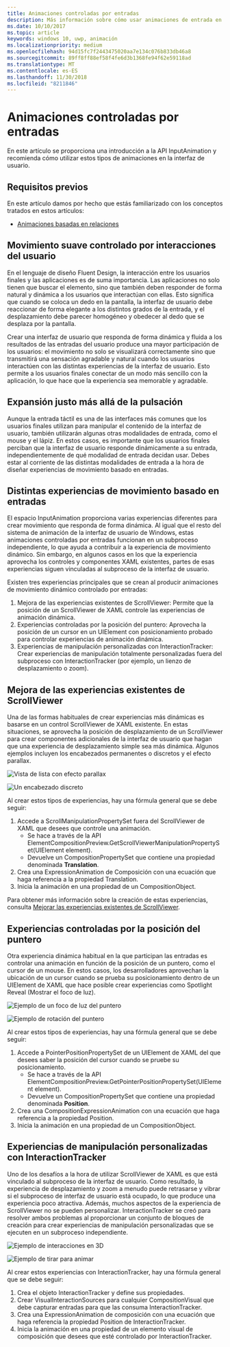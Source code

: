 ```yaml
---
title: Animaciones controladas por entradas
description: Más información sobre cómo usar animaciones de entrada en la interfaz de usuario de tu aplicación.
ms.date: 10/10/2017
ms.topic: article
keywords: windows 10, uwp, animación
ms.localizationpriority: medium
ms.openlocfilehash: 94d15fc7f2443475020aa7e134c076b833db46a8
ms.sourcegitcommit: 89ff8ff88ef58f4fe6d3b1368fe94f62e59118ad
ms.translationtype: MT
ms.contentlocale: es-ES
ms.lasthandoff: 11/30/2018
ms.locfileid: "8211846"
---
```

# <a name="input-driven-animations"></a>Animaciones controladas por entradas

En este artículo se proporciona una introducción a la API InputAnimation y recomienda cómo utilizar estos tipos de animaciones en la interfaz de usuario.

## <a name="prerequisites"></a>Requisitos previos

En este artículo damos por hecho que estás familiarizado con los conceptos tratados en estos artículos:

- [Animaciones basadas en relaciones](relation-animations.md)

## <a name="smooth-motion-driven-from-user-interactions"></a>Movimiento suave controlado por interacciones del usuario

En el lenguaje de diseño Fluent Design, la interacción entre los usuarios finales y las aplicaciones es de suma importancia. Las aplicaciones no solo tienen que buscar el elemento, sino que también deben responder de forma natural y dinámica a los usuarios que interactúan con ellas. Esto significa que cuando se coloca un dedo en la pantalla, la interfaz de usuario debe reaccionar de forma elegante a los distintos grados de la entrada, y el desplazamiento debe parecer homogéneo y obedecer al dedo que se desplaza por la pantalla.

Crear una interfaz de usuario que responda de forma dinámica y fluida a los resultados de las entradas del usuario produce una mayor participación de los usuarios: el movimiento no solo se visualizará correctamente sino que transmitirá una sensación agradable y natural cuando los usuarios interactúen con las distintas experiencias de la interfaz de usuario. Esto permite a los usuarios finales conectar de un modo más sencillo con la aplicación, lo que hace que la experiencia sea memorable y agradable.

## <a name="expanding-past-just-touch"></a>Expansión justo más allá de la pulsación

Aunque la entrada táctil es una de las interfaces más comunes que los usuarios finales utilizan para manipular el contenido de la interfaz de usuario, también utilizarán algunas otras modalidades de entrada, como el mouse y el lápiz. En estos casos, es importante que los usuarios finales perciban que la interfaz de usuario responde dinámicamente a su entrada, independientemente de qué modalidad de entrada decidan usar. Debes estar al corriente de las distintas modalidades de entrada a la hora de diseñar experiencias de movimiento basado en entradas.

## <a name="different-input-driven-motion-experiences"></a>Distintas experiencias de movimiento basado en entradas

El espacio InputAnimation proporciona varias experiencias diferentes para crear movimiento que responda de forma dinámica. Al igual que el resto del sistema de animación de la interfaz de usuario de Windows, estas animaciones controladas por entradas funcionan en un subproceso independiente, lo que ayuda a contribuir a la experiencia de movimiento dinámico. Sin embargo, en algunos casos en los que la experiencia aprovecha los controles y componentes XAML existentes, partes de esas experiencias siguen vinculadas al subproceso de la interfaz de usuario.

Existen tres experiencias principales que se crean al producir animaciones de movimiento dinámico controlado por entradas:

1. Mejora de las experiencias existentes de ScrollViewer: Permite que la posición de un ScrollViewer de XAML controle las experiencias de animación dinámica.
1. Experiencias controladas por la posición del puntero: Aprovecha la posición de un cursor en un UIElement con posicionamiento probado para controlar experiencias de animación dinámica.
1. Experiencias de manipulación personalizadas con InteractionTracker: Crear experiencias de manipulación totalmente personalizadas fuera del subproceso con InteractionTracker (por ejemplo, un lienzo de desplazamiento o zoom).

## <a name="enhancing-existing-scrollviewer-experiences"></a>Mejora de las experiencias existentes de ScrollViewer

Una de las formas habituales de crear experiencias más dinámicas es basarse en un control ScrollViewer de XAML existente. En estas situaciones, se aprovecha la posición de desplazamiento de un ScrollViewer para crear componentes adicionales de la interfaz de usuario que hagan que una experiencia de desplazamiento simple sea más dinámica. Algunos ejemplos incluyen los encabezados permanentes o discretos y el efecto parallax.

![Vista de lista con efecto parallax](images/animation/parallax.gif)

![Un encabezado discreto](images/animation/shy-header.gif)

Al crear estos tipos de experiencias, hay una fórmula general que se debe seguir:

1. Accede a ScrollManipulationPropertySet fuera del ScrollViewer de XAML que desees que controle una animación.
    - Se hace a través de la API ElementCompositionPreview.GetScrollViewerManipulationPropertySet(UIElement element).
    - Devuelve un CompositionPropertySet que contiene una propiedad denominada **Translation**.
1. Crea una ExpressionAnimation de Composición con una ecuación que haga referencia a la propiedad Translation.
1. Inicia la animación en una propiedad de un CompositionObject.

Para obtener más información sobre la creación de estas experiencias, consulta [Mejorar las experiencias existentes de ScrollViewer](scroll-input-animations.md).

## <a name="pointer-position-driven-experiences"></a>Experiencias controladas por la posición del puntero

Otra experiencia dinámica habitual en la que participan las entradas es controlar una animación en función de la posición de un puntero, como el cursor de un mouse. En estos casos, los desarrolladores aprovechan la ubicación de un cursor cuando se prueba su posicionamiento dentro de un UIElement de XAML que hace posible crear experiencias como Spotlight Reveal (Mostrar el foco de luz).

![Ejemplo de un foco de luz del puntero](images/animation/spotlight-reveal.gif)

![Ejemplo de rotación del puntero](images/animation/pointer-rotate.gif)

Al crear estos tipos de experiencias, hay una fórmula general que se debe seguir:

1. Accede a PointerPositionPropertySet de un UIElement de XAML del que desees saber la posición del cursor cuando se pruebe su posicionamiento.
    - Se hace a través de la API ElementCompositionPreview.GetPointerPositionPropertySet(UIElement element).
    - Devuelve un CompositionPropertySet que contiene una propiedad denominada **Position**.
1. Crea una CompositionExpressionAnimation con una ecuación que haga referencia a la propiedad Position.
1. Inicia la animación en una propiedad de un CompositionObject.

## <a name="custom-manipulation-experiences-with-interactiontracker"></a>Experiencias de manipulación personalizadas con InteractionTracker

Uno de los desafíos a la hora de utilizar ScrollViewer de XAML es que está vinculado al subproceso de la interfaz de usuario. Como resultado, la experiencia de desplazamiento y zoom a menudo puede retrasarse y vibrar si el subproceso de interfaz de usuario está ocupado, lo que produce una experiencia poco atractiva. Además, muchos aspectos de la experiencia de ScrollViewer no se pueden personalizar. InteractionTracker se creó para resolver ambos problemas al proporcionar un conjunto de bloques de creación para crear experiencias de manipulación personalizadas que se ejecuten en un subproceso independiente.

![Ejemplo de interacciones en 3D](images/animation/interactions-3d.gif)

![Ejemplo de tirar para animar](images/animation/pull-to-animate.gif)

Al crear estos experiencias con InteractionTracker, hay una fórmula general que se debe seguir:

1. Crea el objeto InteractionTracker y define sus propiedades.
1. Crear VisualInteractionSources para cualquier CompositionVisual que debe capturar entradas para que las consuma InteractionTracker.
1. Crea una ExpressionAnimation de composición con una ecuación que haga referencia la propiedad Position de InteractionTracker.
1. Inicia la animación en una propiedad de un elemento visual de composición que desees que esté controlado por InteractionTracker.
